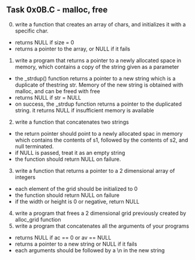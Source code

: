## Task 0x0B.C - malloc, free
  0. write a function that creates an array of chars, and initializes it with a specific char.
   * returns NULL if size = 0
   * returns a pointer to the array, or NULL if it fails
  1. write a program that returns a pointer to a newly allocated space in memory, which contains a copy of the string given as a
     parameter
   * the _strdup() function returns a pointer to a new string which is a duplicate of thestring str. Memory of the new string is
     obtained with malloc, and can be freed with free
   * returns NULL if str = NULL
   * on success, the _strdup function returns a pointer to the duplicated string. it returns NULL if insufficient memory is 
     available
  2. write a function that concatenates two strings
   * the return pointer should point to a newly allocated spac in memory which contains the contents of s1, followed by the
     contents of s2, and null terminated.
   * if NULL is passed, treat it as an empty string
   * the function should return NULL on failure.
  3. write a function that returns a pointer to a 2 dimensional array of integers
   * each element of the grid should be initialized to 0
   * the function should return NULL on failure
   * if the width or height is 0 or negative, return NULL
  4. write a program that frees a 2 dimensional grid previously created by alloc_grid function
  5. write a program that concatenates all the arguments of your programs
   * returns NULL if ac == 0 or av == NULL
   * returns a pointer to a new string or NULL if it fails
   * each arguments should be followed by a \n in the new string
